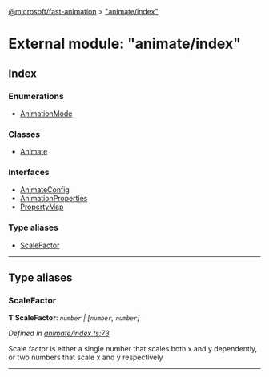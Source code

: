 [@microsoft/fast-animation](../README.md) > ["animate/index"](../modules/_animate_index_.md)

# External module: "animate/index"

## Index

### Enumerations

* [AnimationMode](../enums/_animate_index_.animationmode.md)

### Classes

* [Animate](../classes/_animate_index_.animate.md)

### Interfaces

* [AnimateConfig](../interfaces/_animate_index_.animateconfig.md)
* [AnimationProperties](../interfaces/_animate_index_.animationproperties.md)
* [PropertyMap](../interfaces/_animate_index_.propertymap.md)

### Type aliases

* [ScaleFactor](_animate_index_.md#scalefactor)

---

## Type aliases

<a id="scalefactor"></a>

###  ScaleFactor

**Ƭ ScaleFactor**: *`number` \| [`number`, `number`]*

*Defined in [animate/index.ts:73](https://github.com/Microsoft/fast-dna/blob/164dd3ca/packages/fast-animation/lib/animate/index.ts#L73)*

Scale factor is either a single number that scales both x and y dependently, or two numbers that scale x and y respectively

___

